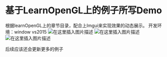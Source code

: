 # 基于LearnOpenGL上的例子所写Demo
根据learnOpenGL上的章节目录，配合上Imgui来实现效果的动态展示。
开发环境：window vs2015
![在这里插入图片描述](https://img-blog.csdnimg.cn/2020071216533790.gif)
![在这里插入图片描述](https://img-blog.csdnimg.cn/20200712165335989.gif)
![在这里插入图片描述](https://img-blog.csdnimg.cn/20201008151108357.gif#pic_center)

后续应该还会更新更多的例子
